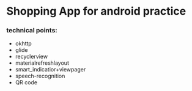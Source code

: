 # Shopping App for android  practice

### technical points:

* okhttp
* glide
* recyclerview
* materialrefreshlayout
* smart_indicatior+viewpager
* speech-recognition 
* QR code
